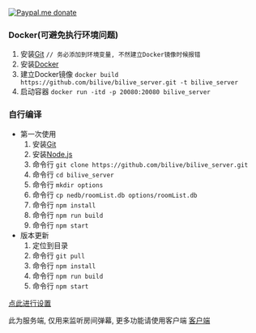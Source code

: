 [![Paypal.me donate](https://img.shields.io/badge/Paypal.me-donate-yellow.svg)](https://www.paypal.me/lzppzr)

### Docker(可避免执行环境问题)
  1. 安装[Git](https://git-scm.com/downloads) `// 务必添加到环境变量, 不然建立Docker镜像时候报错`
  2. 安装[Docker](https://docs.docker-cn.com/engine/installation/)
  3. 建立Docker镜像 `docker build https://github.com/bilive/bilive_server.git -t bilive_server`
  4. 启动容器 `docker run -itd -p 20080:20080 bilive_server`

### 自行编译
  * 第一次使用
    1. 安装[Git](https://git-scm.com/downloads)
    2. 安装[Node.js](https://nodejs.org/)
    3. 命令行 `git clone https://github.com/bilive/bilive_server.git`
    4. 命令行 `cd bilive_server`
    5. 命令行 `mkdir options`
    6. 命令行 `cp nedb/roomList.db options/roomList.db`
    7. 命令行 `npm install`
    8. 命令行 `npm run build`
    9. 命令行 `npm start`
  * 版本更新
    1. 定位到目录
    2. 命令行 `git pull`
    3. 命令行 `npm install`
    4. 命令行 `npm run build`
    5. 命令行 `npm start`

[点此进行设置](http://github.halaal.win/bilive_client/#path=ws://localhost:20080&protocol=admin)

此为服务端, 仅用来监听房间弹幕, 更多功能请使用客户端
[客户端](https://github.com/bilive/bilive_client)